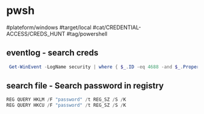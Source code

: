 # pwsh

#plateform/windows #target/local #cat/CREDENTIAL-ACCESS/CREDS_HUNT #tag/powershell 


## eventlog -  search creds
```powershell
 Get-WinEvent -LogName security | where { $_.ID -eq 4688 -and $_.Properties[8].Value -like '*/user*'} | Select-Object @{name='CommandLine';expression={ $_.Properties[8].Value }}
```

## search file - Search password in registry
```powershell
REG QUERY HKLM /F "password" /t REG_SZ /S /K
REG QUERY HKCU /F "password" /t REG_SZ /S /K
```
